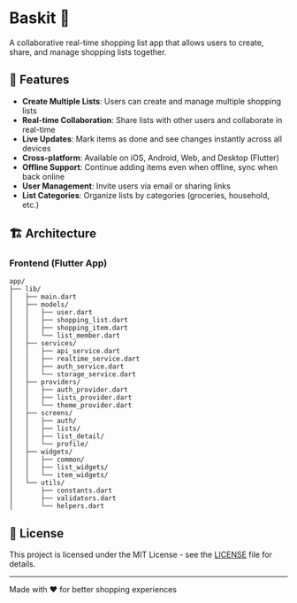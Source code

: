 # Baskit 🛒

A collaborative real-time shopping list app that allows users to create, share, and manage shopping lists together.

## 📱 Features

- **Create Multiple Lists**: Users can create and manage multiple shopping lists
- **Real-time Collaboration**: Share lists with other users and collaborate in real-time
- **Live Updates**: Mark items as done and see changes instantly across all devices
- **Cross-platform**: Available on iOS, Android, Web, and Desktop (Flutter)
- **Offline Support**: Continue adding items even when offline, sync when back online
- **User Management**: Invite users via email or sharing links
- **List Categories**: Organize lists by categories (groceries, household, etc.)

## 🏗️ Architecture

### Frontend (Flutter App)
```
app/
├── lib/
│   ├── main.dart
│   ├── models/
│   │   ├── user.dart
│   │   ├── shopping_list.dart
│   │   ├── shopping_item.dart
│   │   └── list_member.dart
│   ├── services/
│   │   ├── api_service.dart
│   │   ├── realtime_service.dart
│   │   ├── auth_service.dart
│   │   └── storage_service.dart
│   ├── providers/
│   │   ├── auth_provider.dart
│   │   ├── lists_provider.dart
│   │   └── theme_provider.dart
│   ├── screens/
│   │   ├── auth/
│   │   ├── lists/
│   │   ├── list_detail/
│   │   └── profile/
│   ├── widgets/
│   │   ├── common/
│   │   ├── list_widgets/
│   │   └── item_widgets/
│   └── utils/
│       ├── constants.dart
│       ├── validators.dart
│       └── helpers.dart
```

## 📄 License

This project is licensed under the MIT License - see the [LICENSE](LICENSE) file for details.

---

Made with ❤️ for better shopping experiences
